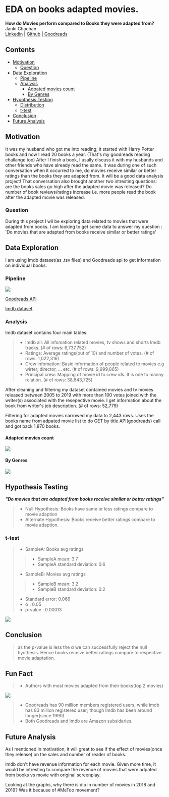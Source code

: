 # EDA on books adapted movies.
**How do Movies perform compared to Books they were adapted from?**
<br>Janki Chauhan
<br>
[Linkedin](https://www.linkedin.com/in/jankichauhan/) | [Github](https://github.com/jankichauhan) | [Goodreads](https://www.goodreads.com/jankichauhan)


## Contents

* [Motivation](#motivation)
  * [Question](#question)
* [Data Exploration](#data-exploration)
  * [Pipeline](#pipeline-source)
  * [Analysis](#analysis)
    * [Adpated movies count](#movies)
    * [By Genres](#genres)
* [Hypothesis Testing](#hypothesis-testing)
  * [Distribution](#distribution)
  * [t-test](#t-test)
* [Conclusion](#conclusion)
* [Future Analysis](#future-analysis)

## Motivation
It was my husband who got me into reading; it started with Harry Potter books and now I read 20 books a year. (That's my goodreads reading challange too) After I finish a book, I usally discuss it with my husbands and other friends who have already read the same. It was during one of such conversation when it occurred to me, do movies receive similar or better ratings than the books they are adapted from. It will be a good data analysis project! That conversation also brought another two intresting questions: are the books sales go high after the adapted movie was released? Do number of book reviews/ratings increase i.e. more people read the book after the adapted movie was released.

### Question
During this project I wil be exploring data related to movies that were adapted from books. I am looking to get some data to answer my question : 'Do movies that are adapted from books receive similar or better ratings'

## Data Exploration
I am using Imdb dataset(as .tsv files) and Goodreads api to get information on individual books.
### Pipeline

![](images/pipeline.png)

[Goodreads API](https://www.goodreads.com/api)

[Imdb dataset](https://www.imdb.com/interfaces/)

### Analysis
Imdb dataset contains four main tables:
> - Imdb all: All infomation related movies, tv shows and shorts Imdb tracks. (# of rows: 6,737,752)
> - Ratings: Average ratings(out of 10) and number of votes. (# of rows: 1,022,316)
> - Crew infomation: Basic information of people related to movies e.g wirter, director, ... etc. (# of rows: 9,999,865)
> - Principal crew: Mapping of movie id to crew ids. It is one to manny relation. (# of rows: 38,643,725)
    
After cleaning and filtering my dataset contained movies and tv movies released between 2005 to 2019 with more than 100 votes joined with the writer(s) associated with the resepective movie. I get information about the book from writer's job description. (# of rows: 52,779)

Filtering for adapted movies narrowed my data to 2,443 rows. Uses the books name from adpated movie list to do GET by title API(goodreads) call and got back 1,870 books. 

#### Adapted movies count

![](images/total_number_of_movies.png)

#### By Genres

![](images/Movie_Count_Genre.png)

## Hypothesis Testing
***"Do movies that are adapted from books receive similar or better ratings"***

> - Null Hypothesis: Books have same or less ratings compare to movie adaption
> - Alternate Hypothesis: Books receive better ratings compare to movie adaption.

### t-test
> - SampleA: Books avg ratings
>> - SampleA mean: 3.7             
>> - SampleA standard deviation: 0.6
> - SampleB: Movies avg ratings
>> - SampleB mean: 3.2              
>> - SampleB standard deviation: 0.2
> - Standard error: 0.066
> - α : 0.05
> - p-value : 0.00013

![](images/Avg_ratings.png)

## Conclusion
>  as the p-value is less the α we can successfully reject the null hyothesis. Hence books receive better ratings compare to respective movie adaptation. 

## Fun Fact
> - Authors with most movies adapted from their books(top 2 movies)

![](images/top_authors.png)

> - Goodreads has 90 million members registered users, while imdb has 83 million registered user; though Imdb has been around longer(since 1990).
> - Both Goodreads and Imdb are Amazon subsidaries. 

## Future Analysis
As I mentioned in motivation, it will great to see if the effect of movies(once they release) on the sales and number of reader of books. 

Imdb don't have revenue information for each movie. Given more time, it would be intresting to compare the revenue of movies that were adpated from books vs movie with original screenplay.

Looking at the graphs, why there is dip in number of movies in 2018 and 2019? Was it because of #MeToo movement?
